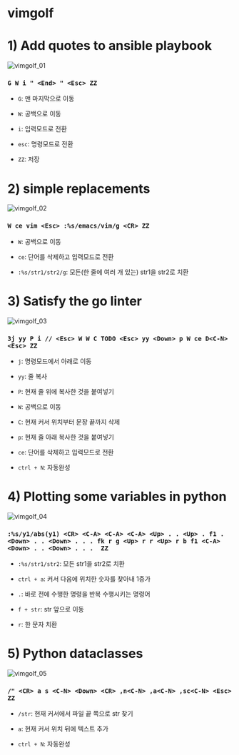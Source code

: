 # vimgolf

# 1) Add quotes to ansible playbook
![vimgolf_01](https://user-images.githubusercontent.com/93031435/144705536-96fb2c6b-86d0-4558-9d1c-55aece57faa7.gif)

### `G W i " <End> " <Esc> ZZ`

+ `G`: 맨 마지막으로 이동

+ `W`: 공백으로 이동

+ `i`: 입력모드로 전환

+ `esc`: 명령모드로 전환

+ `ZZ`: 저장


# 2) simple replacements
![vimgolf_02](https://user-images.githubusercontent.com/93031435/144705541-c69fc914-b072-4ecf-a0f6-3f7922cc8a03.gif)

### `W ce vim <Esc> :%s/emacs/vim/g <CR> ZZ`

+ `W`: 공백으로 이동

+ `ce`: 단어를 삭제하고 입력모드로 전환

+ `:%s/str1/str2/g`: 모든(한 줄에 여러 개 있는) str1을 str2로 치환


# 3) Satisfy the go linter
![vimgolf_03](https://user-images.githubusercontent.com/93031435/144705545-e992e9f6-046c-41ab-a1ed-6c0a92b62066.gif)

### `3j yy P i // <Esc> W W C TODO <Esc> yy <Down> p W ce D<C-N> <Esc> ZZ`

+ `j`: 명령모드에서 아래로 이동

+ `yy`: 줄 복사

+ `P`: 현재 줄 위에 복사한 것을 붙여넣기

+ `W`: 공백으로 이동

+ `C`: 현재 커서 위치부터 문장 끝까지 삭제

+ `p`: 현재 줄 아래 복사한 것을 붙여넣기

+ `ce`: 단어를 삭제하고 입력모드로 전환

+ `ctrl + N`: 자동완성


# 4) Plotting some variables in python
![vimgolf_04](https://user-images.githubusercontent.com/93031435/144705547-a17340e7-a08a-4563-a8d9-60dd2ed88237.gif)

### `:%s/y1/abs(y1) <CR> <C-A> <C-A> <C-A> <Up> . . <Up> . f1 . <Down> . . <Down> . . . fk r g <Up> r r <Up> r b f1 <C-A> <Down> . . <Down> . . .  ZZ`

+ `:%s/str1/str2`: 모든 str1을 str2로 치환

+ `ctrl + a`: 커서 다음에 위치한 숫자를 찾아내 1증가

+ `.`: 바로 전에 수행한 명령을 반복 수행시키는 명령어

+ `f + str`: str 앞으로 이동

+ `r`: 한 문자 치환


# 5) Python dataclasses
![vimgolf_05](https://user-images.githubusercontent.com/93031435/144705550-19867558-66e6-4e7a-8e74-df771c9d99ad.gif)

### `/" <CR> a s <C-N> <Down> <CR> ,n<C-N> ,a<C-N> ,sc<C-N> <Esc> ZZ`

+ `/str`: 현재 커서에서 파일 끝 쪽으로 str 찾기

+ `a`: 현재 커서 위치 뒤에 텍스트 추가

+ `ctrl + N`: 자동완성
